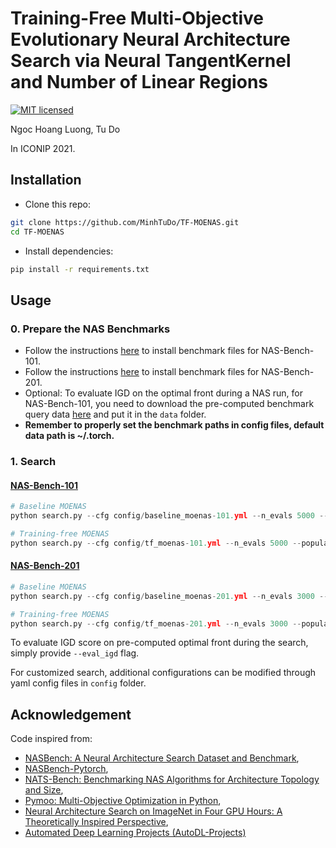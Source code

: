 # Training-Free Multi-Objective Evolutionary Neural Architecture Search via Neural TangentKernel and Number of Linear Regions

[![MIT licensed](https://img.shields.io/badge/license-MIT-brightgreen.svg)](LICENSE.md)

Ngoc Hoang Luong, Tu Do

In ICONIP 2021.

## Installation

- Clone this repo:

```bash
git clone https://github.com/MinhTuDo/TF-MOENAS.git
cd TF-MOENAS
```

- Install dependencies:

```bash
pip install -r requirements.txt
```

## Usage

### 0. Prepare the NAS Benchmarks

- Follow the instructions [here](https://github.com/google-research/nasbench) to install benchmark files for NAS-Bench-101.
- Follow the instructions [here](https://github.com/D-X-Y/NATS-Bench/blob/main/README.md) to install benchmark files for NAS-Bench-201.
- Optional: To evaluate IGD on the optimal front during a NAS run, for NAS-Bench-101, you need to download the pre-computed benchmark query data [here](https://drive.google.com/file/d/1s3uQkDuHtZQWSKLWMQ3Ikrik4BbJ3ajl/view?usp=sharing) and put it in the `data` folder.
- **Remember to properly set the benchmark paths in config files, default data path is ~/.torch.**

### 1. Search

#### [NAS-Bench-101](https://github.com/google-research/nasbench)

```python
# Baseline MOENAS
python search.py --cfg config/baseline_moenas-101.yml --n_evals 5000 --population_size 50 --loops_if_rand 30 -sw --use_archive

# Training-free MOENAS
python search.py --cfg config/tf_moenas-101.yml --n_evals 5000 --population_size 50 --loops_if_rand 30 -sw --use_archive
```

#### [NAS-Bench-201](https://github.com/D-X-Y/AutoDL-Projects/blob/master/docs/NAS-Bench-201.md)

```python
# Baseline MOENAS
python search.py --cfg config/baseline_moenas-201.yml --n_evals 3000 --population_size 50 --loops_if_rand 30 -sw --use_archive

# Training-free MOENAS
python search.py --cfg config/tf_moenas-201.yml --n_evals 3000 --population_size 50 --loops_if_rand 30 -sw --use_archive
```

To evaluate IGD score on pre-computed optimal front during the search, simply provide `--eval_igd` flag.

For customized search, additional configurations can be modified through yaml config files in `config` folder.

## Acknowledgement

Code inspired from:

- [NASBench: A Neural Architecture Search Dataset and Benchmark](https://github.com/google-research/nasbench),
- [NASBench-Pytorch](https://github.com/romulus0914/NASBench-PyTorch),
- [NATS-Bench: Benchmarking NAS Algorithms for Architecture Topology and Size](https://github.com/D-X-Y/NATS-Bench),
- [Pymoo: Multi-Objective Optimization in Python](https://github.com/anyoptimization/pymoo),
- [Neural Architecture Search on ImageNet in Four GPU Hours: A Theoretically Inspired Perspective](https://github.com/VITA-Group/TENAS),
- [Automated Deep Learning Projects (AutoDL-Projects)](https://github.com/D-X-Y/AutoDL-Projects)
